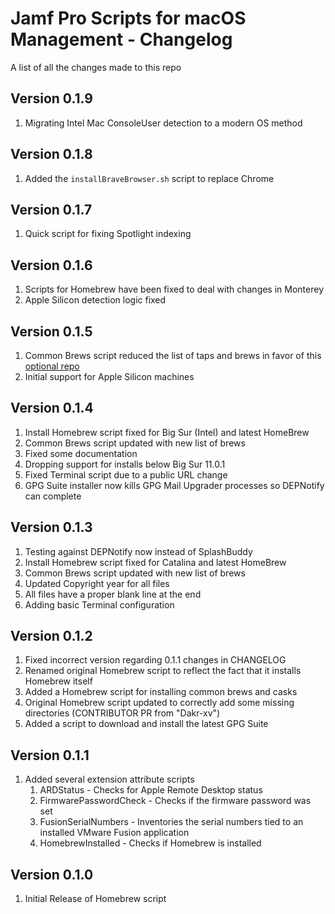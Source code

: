 Jamf Pro Scripts for macOS Management - Changelog
==============
A list of all the changes made to this repo

Version 0.1.9
-------------

1. Migrating Intel Mac ConsoleUser detection to a modern OS method 

Version 0.1.8
-------------

1. Added the `installBraveBrowser.sh` script to replace Chrome

Version 0.1.7
-------------

1. Quick script for fixing Spotlight indexing

Version 0.1.6
-------------

1. Scripts for Homebrew have been fixed to deal with changes in Monterey
2. Apple Silicon detection logic fixed

Version 0.1.5
-------------

1. Common Brews script reduced the list of taps and brews in favor of this [optional repo](https://github.com/route1337/devops-mac)
2. Initial support for Apple Silicon machines

Version 0.1.4
-------------

1. Install Homebrew script fixed for Big Sur (Intel) and latest HomeBrew
2. Common Brews script updated with new list of brews
3. Fixed some documentation
4. Dropping support for installs below Big Sur 11.0.1
5. Fixed Terminal script due to a public URL change
6. GPG Suite installer now kills GPG Mail Upgrader processes so DEPNotify can complete

Version 0.1.3
-------------

1. Testing against DEPNotify now instead of SplashBuddy
2. Install Homebrew script fixed for Catalina and latest HomeBrew
3. Common Brews script updated with new list of brews
4. Updated Copyright year for all files
5. All files have a proper blank line at the end
6. Adding basic Terminal configuration

Version 0.1.2
------------

1. Fixed incorrect version regarding 0.1.1 changes in CHANGELOG
2. Renamed original Homebrew script to reflect the fact that it installs Homebrew itself
3. Added a Homebrew script for installing common brews and casks
4. Original Homebrew script updated to correctly add some missing directories (CONTRIBUTOR PR from "Dakr-xv")
5. Added a script to download and install the latest GPG Suite

Version 0.1.1
------------

1. Added several extension attribute scripts
    1. ARDStatus - Checks for Apple Remote Desktop status
    2. FirmwarePasswordCheck - Checks if the firmware password was set
    3. FusionSerialNumbers - Inventories the serial numbers tied to an installed VMware Fusion application
    4. HomebrewInstalled - Checks if Homebrew is installed

Version 0.1.0
------------

1. Initial Release of Homebrew script
